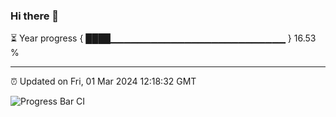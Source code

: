 ### Hi there 👋

⏳ Year progress { ████▁▁▁▁▁▁▁▁▁▁▁▁▁▁▁▁▁▁▁▁▁▁▁▁▁▁ } 16.53 %

---

⏰ Updated on Fri, 01 Mar 2024 12:18:32 GMT

![Progress Bar CI](https://github.com/liununu/liununu/workflows/Progress%20Bar%20CI/badge.svg)
